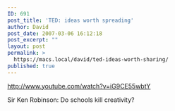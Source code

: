 ```yaml
---
ID: 691
post_title: 'TED: ideas worth spreading'
author: David
post_date: 2007-03-06 16:12:18
post_excerpt: ""
layout: post
permalink: >
  https://macs.local/david/ted-ideas-worth-sharing/
published: true
---
```

http://www.youtube.com/watch?v=iG9CE55wbtY

Sir Ken Robinson: Do schools kill creativity?

